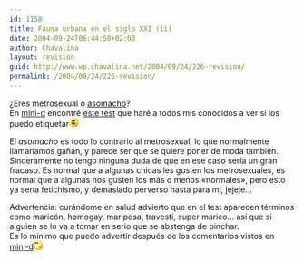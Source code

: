 ```yaml
---
id: 1158
title: Fauna urbana en el siglo XXI (ii)
date: 2004-09-24T06:44:58+02:00
author: Chavalina
layout: revision
guid: http://www.wp.chavalina.net/2004/09/24/226-revision/
permalink: /2004/09/24/226-revision/
---
```

¿Eres metrosexual o <a href="http://www.asomacho.com/" target="_blank">asomacho</a>?  
En <a href="http://www.minid.net" target="_blank">mini-d</a> encontré <a href="http://www.minid.net/archivos/categorias/curiosidades/asedio_metrosexual.php" target="_blank">este test</a> que haré a todos mis conocidos a ver si los puedo etiquetar![emo](/imagenes/emoticonos/risa.gif) 

El _asomacho_ es todo lo contrario al metrosexual, lo que normalmente llamaríamos ga&ntilde;án, y parece ser que se quiere poner de moda también. Sinceramente no tengo ninguna duda de que en ese caso sería un gran fracaso. Es normal que a algunas chicas les gusten los metrosexuales, es normal que a algunas nos gusten los más o menos «normales», pero esto ya sería fetichismo, y demasiado perverso hasta para mí, jejeje…

Advertencia: curándome en salud advierto que en el test aparecen términos como maricón, homogay, mariposa, travesti, super marico… así que si alguien se lo va a tomar en serio que se abstenga de pinchar.  
Es lo mínimo que puedo advertir después de los comentarios vistos en <a href="http://www.minid.net/archivos/categorias/curiosidades/asedio_metrosexual.php" target="_blank">mini-d</a>![emo](/imagenes/emoticonos/pensativo.gif)